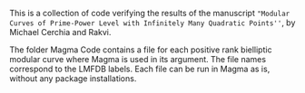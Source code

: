 This is a collection of code verifying the results of the manuscript ``"Modular Curves of Prime-Power Level with Infinitely Many Quadratic Points''``, by Michael Cerchia and Rakvi.

The folder Magma Code contains a file for each positive rank bielliptic modular curve where Magma is used in its argument. The file names correspond to the LMFDB labels. Each file can be run in Magma as is, without any package installations. 
